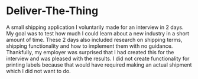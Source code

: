 # Deliver-The-Thing
A small shipping application I voluntarily made for an interview in 2 days. My goal was to test how much I could learn about a new industry in a short amount of time. These 2 days also included research on shipping terms, shipping functionality and how to implement them with no guidance. Thankfully, my employer was surprised that I had created this for the interview and was pleased with the results. I did not create functionality for printing labels because that would have required making an actual shipment which I did not want to do.
